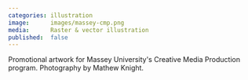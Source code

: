 ```yaml
---
categories: illustration
image:      images/massey-cmp.png
media:      Raster & vector illustration
published:  false
---
```

Promotional artwork for Massey University's Creative Media Production program.
Photography by Mathew Knight.
